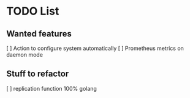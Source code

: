 # TODO List

## Wanted features

[ ] Action to configure system automatically
[ ] Prometheus metrics on daemon mode

## Stuff to refactor

[ ] replication function 100% golang

